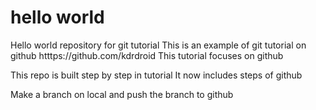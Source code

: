 # hello world
Hello world repository for git tutorial
This is an example of git tutorial on github htttps://github.com/kdrdroid
This tutorial focuses on github 

This repo is built step by step in tutorial
It now includes steps of github

Make a branch on local and push the branch to github